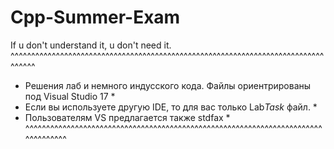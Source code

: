 # Cpp-Summer-Exam
If u don't understand it, u don't need it. 
^^^^^^^^^^^^^^^^^^^^^^^^^^^^^^^^^^^^^^^^^^^^^^^^^^^^^^^^^^^^^^^^^^^^^^^^^^^^^^^^^^
* Решения лаб и немного индусского кода. Файлы ориентрированы под Visual Studio 17 *
* Если вы используете другую IDE, то для вас только Lab*Task* файл.                *
* Пользователям VS предлагается также stdfax                                       *
^^^^^^^^^^^^^^^^^^^^^^^^^^^^^^^^^^^^^^^^^^^^^^^^^^^^^^^^^^^^^^^^^^^^^^^^^^^^^^^^^^

